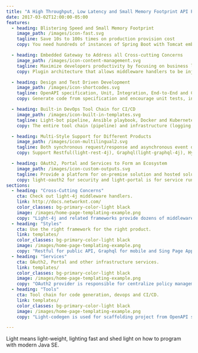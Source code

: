 ```yaml
---
title: "A High Throughput, Low Latency and Small Memory Footprint API Platform"
date: 2017-03-02T12:00:00-05:00
features:
  - heading: Blistering Speed and Small Memory Footprint
    image_path: /images/icon-fast.svg
    tagline: Save 10s to 100s times on production provision cost
    copy: You need hundreds of instances of Spring Boot with Tomcat embedded to match one instance of light-4j in "Hello World" for the same throughput and latency.

  - heading: Embedded Gateway to Address all Cross-cutting Concerns
    image_path: /images/icon-content-management.svg
    tagline: Maximize developers productivity by focusing on business logic only
    copy: Plugin architecture that allows middleware handlers to be injected into the request/response chain to handler security, metrics, audit etc.

  - heading: Design and Test Driven Development
    image_path: /images/icon-shortcodes.svg
    tagline: OpenAPI specification, Unit, Integration, End-to-End and Client Tests
    copy: Generate code from specification and encourage unit tests, integration tests, end-to-end test as well as client tests to ensure quality and interoperability.

  - heading: Built-in DevOps Tool Chain for CI/CD
    image_path: /images/icon-built-in-templates.svg
    tagline: Light-bot pipeline, Ansible playbook, Docker and Kubernetes
    copy: The entire tool chain (pipeline) and infrastructure (logging, metrics, messaging, security etc.) are integrated together for microservices and services are dockerized and orchestrated by Kubernetes.

  - heading: Multi-Style Support for Different Products
    image_path: /images/icon-multilingual2.svg
    tagline: Both synchronous request/response and asynchronous event driven frameworks
    copy: Support Restful(light-rest-4j), Graphql(light-graphql-4j), Hybrid(light-hybrid-4j) and Eventuate Consistency(light-eventuate-4j). Also Saga(light-saga-4j) for transaction orchestration between services.

  - heading: OAuth2, Portal and Services to Form an Ecosystem
    image_path: /images/icon-custom-outputs.svg
    tagline: Provide a platform for on-premise solution and hosted solution
    copy: light-oauth2 for security and light-portal is for service runtime monitoring and management and API marketplace. Kafka for messaging, ELK for logging, InfluxDB and Grafana for metrics and ArangoDB for DB.
sections:
  - heading: "Cross-Cutting Concerns"
    cta: Check out light-4j middleware handlers.
    link: http://docs.networknt.com/
    color_classes: bg-primary-color-light black
    image: /images/home-page-templating-example.png
    copy: "Light-4j and related frameworks provide dozens of middleware handlers that can be injected into the request/response chain to give your service an embedded gateway." 
  - heading: "Styles"
    cta: Use the right framework for the right product.
    link: templates/
    color_classes: bg-primary-color-light black
    image: /images/home-page-templating-example.png
    copy: "Restful for public API, Graphql for mobile and Sing Page Application, Hybrid for serverless and take advantage of both Monolithic and Microservices architecture. Eventuate for event driven."
  - heading: "Services"
    cta: OAuth2, Portal and other infrastructure services.
    link: templates/
    color_classes: bg-primary-color-light black
    image: /images/home-page-templating-example.png
    copy: "OAuth2 provider is responsible for centralize policy management and services are responsible for policy enforcement. Portal is API management and marketplace. Others are third party services."
  - heading: "Tools"
    cta: Tool chain for code generation, devops and CI/CD.
    link: templates/
    color_classes: bg-primary-color-light black
    image: /images/home-page-templating-example.png
    copy: "Light-codegen is used for scaffolding project from OpenAPI spec, GraphQL IDL or Hybrid Schema. Light-bot Pipeline for building, packaging, releasing and dockerizing. Kebernetes is for service orchestration."

---
```


Light means light-weight, lighting fast and shed light on how to program with modern Java SE.
